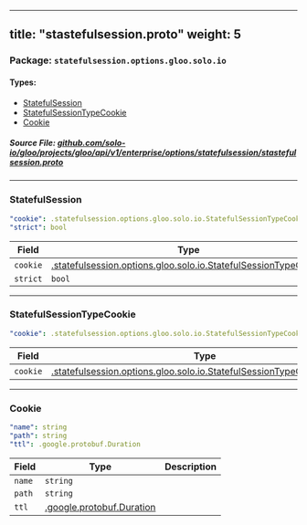 
---
title: "stastefulsession.proto"
weight: 5
---

<!-- Code generated by solo-kit. DO NOT EDIT. -->


### Package: `statefulsession.options.gloo.solo.io` 
#### Types:


- [StatefulSession](#statefulsession)
- [StatefulSessionTypeCookie](#statefulsessiontypecookie)
- [Cookie](#cookie)
  



##### Source File: [github.com/solo-io/gloo/projects/gloo/api/v1/enterprise/options/statefulsession/stastefulsession.proto](https://github.com/solo-io/gloo/blob/main/projects/gloo/api/v1/enterprise/options/statefulsession/stastefulsession.proto)





---
### StatefulSession



```yaml
"cookie": .statefulsession.options.gloo.solo.io.StatefulSessionTypeCookie
"strict": bool

```

| Field | Type | Description |
| ----- | ---- | ----------- | 
| `cookie` | [.statefulsession.options.gloo.solo.io.StatefulSessionTypeCookie](../stastefulsession.proto.sk/#statefulsessiontypecookie) |  |
| `strict` | `bool` |  |




---
### StatefulSessionTypeCookie



```yaml
"cookie": .statefulsession.options.gloo.solo.io.StatefulSessionTypeCookie.Cookie

```

| Field | Type | Description |
| ----- | ---- | ----------- | 
| `cookie` | [.statefulsession.options.gloo.solo.io.StatefulSessionTypeCookie.Cookie](../stastefulsession.proto.sk/#cookie) |  |




---
### Cookie



```yaml
"name": string
"path": string
"ttl": .google.protobuf.Duration

```

| Field | Type | Description |
| ----- | ---- | ----------- | 
| `name` | `string` |  |
| `path` | `string` |  |
| `ttl` | [.google.protobuf.Duration](https://developers.google.com/protocol-buffers/docs/reference/csharp/class/google/protobuf/well-known-types/duration) |  |





<!-- Start of HubSpot Embed Code -->
<script type="text/javascript" id="hs-script-loader" async defer src="//js.hs-scripts.com/5130874.js"></script>
<!-- End of HubSpot Embed Code -->
